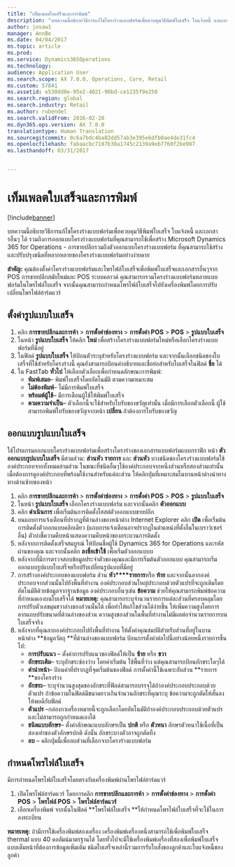 ```yaml
---
title: "เท็มเพลตใบเสร็จและการพิมพ์"
description: "บทความนี้อธิบายวิธีการแก้ไขโครงร่างแบบฟอร์มเพื่อควบคุมวิธีพิมพ์ใบเสร็จ ใบแจ้งหนี้ และเอกสารอื่นๆ ได้ รวมถึงการออกแบบโครงร่างแบบฟอร์มที่คุณสามารถใช้เพื่อสร้าง  Microsoft Dynamics 365 for Operations - การขายปลีกรวมถึงตัวออกแบบโครงร่างแบบฟอร์ม ที่คุณสามารถใช้สร้างและปรับปรุงชนิดที่หลากหลายของโครงร่างแบบฟอร์มอย่างง่ายดาย"
author: josaw1
manager: AnnBe
ms.date: 04/04/2017
ms.topic: article
ms.prod: 
ms.service: Dynamics365Operations
ms.technology: 
audience: Application User
ms.search.scope: AX 7.0.0, Operations, Core, Retail
ms.custom: 57841
ms.assetid: e530dd8e-95e2-4021-90bd-ce1235f9e250
ms.search.region: global
ms.search.industry: Retail
ms.author: rubendel
ms.search.validFrom: 2016-02-28
ms.dyn365.ops.version: AX 7.0.0
translationtype: Human Translation
ms.sourcegitcommit: 0c6a7bdc4ba82dd57ab3e395e6dfb0ae4de31fc4
ms.openlocfilehash: fabaacbc7187b38a1745c2139a9eb7760f2be987
ms.lasthandoff: 03/31/2017


---
```


# <a name="receipt-templates-and-printing"></a>เท็มเพลตใบเสร็จและการพิมพ์

[!include[banner](includes/banner.md)]


บทความนี้อธิบายวิธีการแก้ไขโครงร่างแบบฟอร์มเพื่อควบคุมวิธีพิมพ์ใบเสร็จ ใบแจ้งหนี้ และเอกสารอื่นๆ ได้ รวมถึงการออกแบบโครงร่างแบบฟอร์มที่คุณสามารถใช้เพื่อสร้าง  Microsoft Dynamics 365 for Operations - การขายปลีกรวมถึงตัวออกแบบโครงร่างแบบฟอร์ม ที่คุณสามารถใช้สร้างและปรับปรุงชนิดที่หลากหลายของโครงร่างแบบฟอร์มอย่างง่ายดาย

**สำคัญ:** คุณต้องตั้งค่าโครงร่างแบบฟอร์มและโพรไฟล์ใบเสร็จเพื่อพิมพ์ใบเสร็จและเอกสารอื่นๆจาก POS การขายปลีกสมัยใหม่และ POS ระบบคลาวด์ คุณสามารถรวมโครงร่างแบบฟอร์มหลายแบบฟอร์มในโพรไฟล์ใบเสร็จ จากนั้นคุณสามารถกำหนดโพรไฟล์ใบเสร็จไปยังเครื่องพิมพ์โดยการปรับเปลี่ยนโพรไฟล์ฮาร์ดแวร์

## <a name="set-up-a-receipt-format"></a>ตั้งค่ารูปแบบใบเสร็จ
1.  คลิก **การขายปลีกและการค้า** &gt; **การตั้งค่าช่องทาง** &gt; **การตั้งค่า POS** &gt; **POS** &gt; **รูปแบบใบเสร็จ**
2.  ในหน้า **รูปแบบใบเสร็จ** ให้คลิก **ใหม่** เพื่อสร้างโครงร่างแบบฟอร์มใหม่หรือเลือกโครงร่างแบบฟอร์มที่มีอยู่
3.  ในฟิลด์ **รูปแบบใบเสร็จ** ให้ป้อนตัวระบุสำหรับโครงร่างแบบฟอร์ม และจากนั้นเลือกชนิดของใบเสร็จที่ใช้สำหรับโครงร่างนี้ คุณยังสามารถป้อนคำอธิบายและชื่อย่อสำหรับใบเสร็จในฟิลด์ **ชื่อ** ได้
4.  ใน FastTab **ทั่วไป** ให้เลือกตัวเลือกเพื่อกำหนดลักษณะการพิมพ์:
    -   **พิมพ์เสมอ**– พิมพ์ใบเสร็จโดยอัตโนมัติ ตามความเหมาะสม
    -   **ไม่ต้องพิมพ์**– ไม่มีการพิมพ์ใบเสร็จ
    -   **พร้อมต์ผู้ใช้**– มีการเตือนผู้ใช้ให้พิมพ์ใบเสร็จ
    -   **ตามความจำเป็น**– ตัวเลือกนี้จะใช้สำหรับใบรับของขวัญเท่านั้น เมื่อมีการเลือกตัวเลือกนี้ ผู้ใช้สามารถพิมพ์ใบรับของขวัญจากหน้า **เปลี่ยน** ถ้าต้องการใบรับของขวัญ

## <a name="design-a-receipt-format"></a>ออกแบบรูปแบบใบเสร็จ
ใช้โปรแกรมออกแบบโครงร่างแบบฟอร์มเพื่อสร้างโครงร่างของเอกสารแบบฟอร์มแบบกราฟิก หน้า **ตัวออกแบบรูปแบบใบเสร็จ** มีสามส่วน: **ส่วนหัว** **รายการ** และ **ส่วนหัว** บางชนิดของโครงร่างแบบฟอร์มใช้องค์ประกอบจากทั้งหมดสามส่วน ในขณะที่ชนิดอื่นๆใช้องค์ประกอบจากหนึ่งส่วนหรือสองส่วนเท่านั้น เมื่อต้องการดูองค์ประกอบที่พร้อมใช้งานสำหรับแต่ละส่วน ให้คลิกปุ่มที่เหมาะสมในบานหน้าต่างนำทางทางด้านซ้ายของหน้า

1.  คลิก **การขายปลีกและการค้า** &gt; **การตั้งค่าช่องทาง** &gt; **การตั้งค่า POS** &gt; **POS** &gt; **รูปแบบใบเสร็จ**
2.  ในหน้า **รูปแบบใบเสร็จ** เลือกโครงร่างแบบฟอร์ม และจากนั้นคลิก **ตัวออกแบบ**
3.  คลิก **ดำเนินการ** เพื่อเริ่มต้นการติดตั้งโฮสต์ตัวออกแบบขายปลีก
4.  บนแถบการแจ้งเตือนที่ปรากฏที่ด้านล่างของหน้าต่าง Internet Explorer คลิก **เปิด** เพื่อเริ่มต้นการติดตั้งตัวออกแบบคลิกเดียว (แถบการแจ้งเตือนอาจปรากฏในตำแหน่งที่ตั้งอื่นในเบราว์เซอร์อื่น) ตัวบ่งชี้ความคืบหน้าแสดงความคืบหน้าของกระบวนการติดตั้ง
5.  หลังจากการติดตั้งเสร็จสมบูรณ์ ให้ป้อนชื่อผู้ใช้ Dynamics 365 for Operations และรหัสผ่านของคุณ และจากนั้นคลิก **ลงชื่อเข้าใช้** เพื่อเริ่มตัวออกแบบบ
6.  หลังจากที่มีการตรวจสอบข้อมูลประจำตัวของคุณและมีการเริ่มต้นตัวออกแบบ คุณสามารถเริ่มออกแบบรูปแบบใบเสร็จหรือปรับเปลี่ยนรูปแบบที่มีอยู่
7.  การสร้างองค์ประกอบของแบบฟอร์ม ส่วน **หัว****รายการ**หรือ **ท้าย** และจากนั้นลากองค์ประกอบจากส่วนนั้นไปยังพื้นที่ทำงาน องค์ประกอบส่วนใหญ่ประกอบด้วยตัวแปรที่จะถูกเติมโดยอัตโนมัติด้วยข้อมูลจากฐานข้อมูล องค์ประกอบอื่นๆเช่น **ข้อความ** ช่วยให้คุณสามารถพิมพ์ข้อความที่กำหนดเองบนใบเสร็จได้ **หมายเหตุ:** คุณสามารถระบุจำนวนรายการแต่ละส่วนที่ครอบคลุมโดยการปรับตัวเลขมุมขวาล่างของส่วนนั้นได้ เพื่อทำให้แก้ไขส่วนได้ง่ายขึ้น ให้เพิ่มความสูงโดยการลากแถบปรับขนาดที่ด้านล่างของส่วน ความสูงของส่วนในพื้นที่ทำงานไม่มีผลต่อจำนวนรายการบนใบเสร็จจริง
8.  หลังจากที่คุณลากองค์ประกอบไปยังพื้นที่ทำงาน ให้ตั้งค่าคุณสมบัติสำหรับส่วนที่อยู่ในบานหน้าต่าง **ข้อมูลวัตถุ **ที่ด้านล่างของแบบฟอร์ม ป้อนการตั้งค่าต่อไปนี้อย่างน้อยหนึ่งรายการขึ้นไป:
    -   **การปรับแนว** – ตั้งค่าการปรับแนวของฟิลด์ให้เป็น **ซ้าย** หรือ **ขวา**
    -   **อักขระเติม**– ระบุอักขระช่องว่าง โดยค่าเริ่มต้น ใช้พื้นที่ว่าง แต่คุณสามารถป้อนอักขระใดๆได้
    -   **คำนำหน้า**– ป้อนค่าที่ปรากฏที่จุดเริ่มต้นของฟิลด์ การตั้งค่านี้ใช้เฉพาะกับส่วน **รายการ **ของโครงร่าง
    -   **อักขระ**– ระบุจำนวนสูงสุดของอักขระที่ฟิลด์สามารถบรรจุได้ถ้าองค์ประกอบประกอบด้วยตัวแปร ถ้าข้อความในฟิลด์มีขนาดยาวเกินจำนวนอักขระที่คุณระบุ ข้อความจะถูกตัดให้สั้นลงให้พอดีกับฟิลด์
    -   **ตัวแปร** –กล่องกาเครื่องหมายนี้จะถูกเลือกโดยอัตโนมัติถ้าองค์ประกอบประกอบด้วยตัวแปรและไม่สามารถถูกกำหนดเองได้
    -   **ชนิดแบบอักษร**– ตั้งค่าลักษณะแบบอักษรเป็น **ปกติ** หรือ **ตัวหนา** อักษรตัวหนาใช้เนื้อที่เป็นสองเท่าของตัวอักษรปกติ ดังนั้น อักขระบางตัวอาจถูกตัดทิ้ง
    -   **ลบ** – คลิกปุ่มนี้เพื่อลบส่วนที่เลือกจากโครงร่างแบบฟอร์ม

## <a name="assign-receipt-profiles"></a>กำหนดโพรไฟล์ใบเสร็จ
มีการกำหนดโพรไฟล์ใบเสร็จโดยตรงกับเครื่องพิมพ์ผ่านโพรไฟล์ฮาร์ดแวร์

1.  เปิดโพรไฟล์ฮาร์ดแวร์ โดยการคลิก **การขายปลีกและการค้า** &gt; **การตั้งค่าช่องทาง** &gt; **การตั้งค่า POS** &gt; **โพรไฟล์ POS** &gt; **โพรไฟล์ฮาร์ดแวร์**
2.  เลือกเครื่องพิมพ์ จากนั้นในฟิลด์ **โพรไฟล์ใบเสร็จ **ให้กำหนดโพรไฟล์ใบเสร็จที่จะใช้ในการลงทะเบียน

**หมายเหตุ:** ถ้ามีการใช้เครื่องพิมพ์สองเครื่อง เครื่องพิมพ์เครื่องหนึ่งสามารถใช้เพื่อพิมพ์ใบเสร็จ thermal แบบ 40 คอลัมน์มาตรฐานได้ โดยทั่วไปจะมีใช้เครื่องพิมพ์เครื่องที่สองเพื่อพิมพ์ใบเสร็จแบบเต็มหน้าที่ต้องการข้อมูลเพิ่มเติม ชนิดใบเสร็จเหล่านี้รวมการรับใบสั่งของลูกค้าและใบแจ้งหนี้ของลูกค้า




